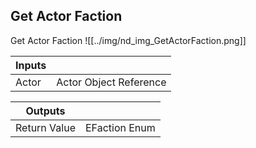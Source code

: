 ## Get Actor Faction
Get Actor Faction
![[../img/nd_img_GetActorFaction.png]]

|Inputs||
|--|--|
| Actor | Actor Object Reference |

|Outputs||
|--|--|
| Return Value | EFaction Enum |
